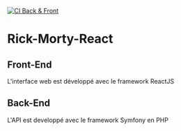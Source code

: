[![CI Back & Front](https://github.com/enzotoyos/Rick-Morty-React/actions/workflows/docker-image.yml/badge.svg)](https://github.com/enzotoyos/Rick-Morty-React/actions/workflows/docker-image.yml)

# Rick-Morty-React

## Front-End

L'interface web est développé avec le framework ReactJS

## Back-End

L'API est developpé avec le framework Symfony en PHP
